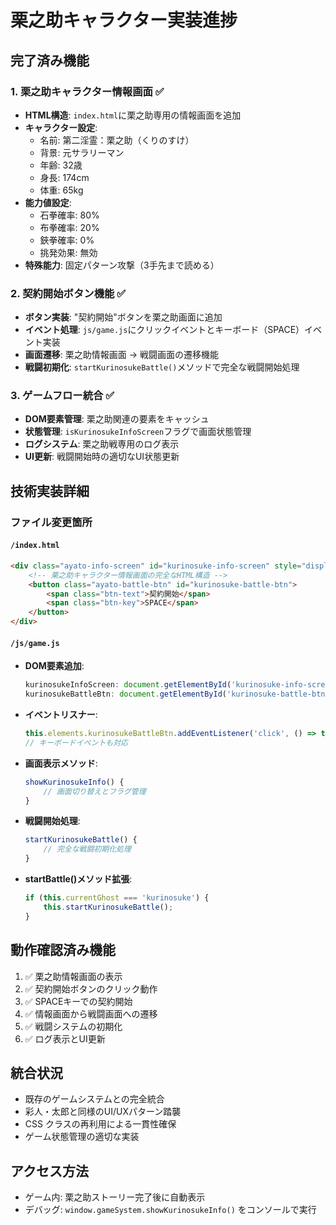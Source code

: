 # 栗之助キャラクター実装進捗

## 完了済み機能

### 1. 栗之助キャラクター情報画面 ✅
- **HTML構造**: `index.html`に栗之助専用の情報画面を追加
- **キャラクター設定**:
  - 名前: 第二淫霊：栗之助（くりのすけ）
  - 背景: 元サラリーマン 
  - 年齢: 32歳
  - 身長: 174cm
  - 体重: 65kg
- **能力値設定**:
  - 石拳確率: 80%
  - 布拳確率: 20%
  - 鋏拳確率: 0%
  - 挑発効果: 無効
- **特殊能力**: 固定パターン攻撃（3手先まで読める）

### 2. 契約開始ボタン機能 ✅
- **ボタン実装**: "契約開始"ボタンを栗之助画面に追加
- **イベント処理**: `js/game.js`にクリックイベントとキーボード（SPACE）イベント実装
- **画面遷移**: 栗之助情報画面 → 戦闘画面の遷移機能
- **戦闘初期化**: `startKurinosukeBattle()`メソッドで完全な戦闘開始処理

### 3. ゲームフロー統合 ✅
- **DOM要素管理**: 栗之助関連の要素をキャッシュ
- **状態管理**: `isKurinosukeInfoScreen`フラグで画面状態管理
- **ログシステム**: 栗之助戦専用のログ表示
- **UI更新**: 戦闘開始時の適切なUI状態更新

## 技術実装詳細

### ファイル変更箇所

#### `/index.html`
```html
<div class="ayato-info-screen" id="kurinosuke-info-screen" style="display: none;">
    <!-- 栗之助キャラクター情報画面の完全なHTML構造 -->
    <button class="ayato-battle-btn" id="kurinosuke-battle-btn">
        <span class="btn-text">契約開始</span>
        <span class="btn-key">SPACE</span>
    </button>
</div>
```

#### `/js/game.js`
- **DOM要素追加**:
  ```javascript
  kurinosukeInfoScreen: document.getElementById('kurinosuke-info-screen'),
  kurinosukeBattleBtn: document.getElementById('kurinosuke-battle-btn')
  ```

- **イベントリスナー**:
  ```javascript
  this.elements.kurinosukeBattleBtn.addEventListener('click', () => this.startBattle());
  // キーボードイベントも対応
  ```

- **画面表示メソッド**:
  ```javascript
  showKurinosukeInfo() {
      // 画面切り替えとフラグ管理
  }
  ```

- **戦闘開始処理**:
  ```javascript
  startKurinosukeBattle() {
      // 完全な戦闘初期化処理
  }
  ```

- **startBattle()メソッド拡張**:
  ```javascript
  if (this.currentGhost === 'kurinosuke') {
      this.startKurinosukeBattle();
  }
  ```

## 動作確認済み機能
1. ✅ 栗之助情報画面の表示
2. ✅ 契約開始ボタンのクリック動作
3. ✅ SPACEキーでの契約開始
4. ✅ 情報画面から戦闘画面への遷移
5. ✅ 戦闘システムの初期化
6. ✅ ログ表示とUI更新

## 統合状況
- 既存のゲームシステムとの完全統合
- 彩人・太郎と同様のUI/UXパターン踏襲
- CSS クラスの再利用による一貫性確保
- ゲーム状態管理の適切な実装

## アクセス方法
- ゲーム内: 栗之助ストーリー完了後に自動表示
- デバッグ: `window.gameSystem.showKurinosukeInfo()` をコンソールで実行